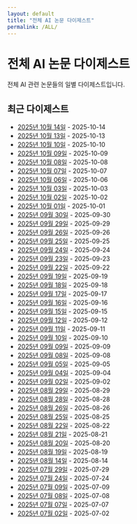 ```yaml
---
layout: default
title: "전체 AI 논문 다이제스트"
permalink: /ALL/
---
```


<div class="header-flex">
  <h1>전체 AI 논문 다이제스트</h1>
</div>

전체 AI 관련 논문들의 일별 다이제스트입니다.

## 최근 다이제스트

- [2025년 10월 14일](2025-10-14) - 2025-10-14
- [2025년 10월 13일](2025-10-13) - 2025-10-13
- [2025년 10월 10일](2025-10-10) - 2025-10-10
- [2025년 10월 09일](2025-10-09) - 2025-10-09
- [2025년 10월 08일](2025-10-08) - 2025-10-08
- [2025년 10월 07일](2025-10-07) - 2025-10-07
- [2025년 10월 06일](2025-10-06) - 2025-10-06
- [2025년 10월 03일](2025-10-03) - 2025-10-03
- [2025년 10월 02일](2025-10-02) - 2025-10-02
- [2025년 10월 01일](2025-10-01) - 2025-10-01
- [2025년 09월 30일](2025-09-30) - 2025-09-30
- [2025년 09월 29일](2025-09-29) - 2025-09-29
- [2025년 09월 26일](2025-09-26) - 2025-09-26
- [2025년 09월 25일](2025-09-25) - 2025-09-25
- [2025년 09월 24일](2025-09-24) - 2025-09-24
- [2025년 09월 23일](2025-09-23) - 2025-09-23
- [2025년 09월 22일](2025-09-22) - 2025-09-22
- [2025년 09월 19일](2025-09-19) - 2025-09-19
- [2025년 09월 18일](2025-09-18) - 2025-09-18
- [2025년 09월 17일](2025-09-17) - 2025-09-17
- [2025년 09월 16일](2025-09-16) - 2025-09-16
- [2025년 09월 15일](2025-09-15) - 2025-09-15
- [2025년 09월 12일](2025-09-12) - 2025-09-12
- [2025년 09월 11일](2025-09-11) - 2025-09-11
- [2025년 09월 10일](2025-09-10) - 2025-09-10
- [2025년 09월 09일](2025-09-09) - 2025-09-09
- [2025년 09월 08일](2025-09-08) - 2025-09-08
- [2025년 09월 05일](2025-09-05) - 2025-09-05
- [2025년 09월 04일](2025-09-04) - 2025-09-04
- [2025년 09월 02일](2025-09-02) - 2025-09-02
- [2025년 08월 29일](2025-08-29) - 2025-08-29
- [2025년 08월 28일](2025-08-28) - 2025-08-28
- [2025년 08월 26일](2025-08-26) - 2025-08-26
- [2025년 08월 25일](2025-08-25) - 2025-08-25
- [2025년 08월 22일](2025-08-22) - 2025-08-22
- [2025년 08월 21일](2025-08-21) - 2025-08-21
- [2025년 08월 20일](2025-08-20) - 2025-08-20
- [2025년 08월 19일](2025-08-19) - 2025-08-19
- [2025년 08월 14일](2025-08-14) - 2025-08-14
- [2025년 07월 29일](2025-07-29) - 2025-07-29
- [2025년 07월 24일](2025-07-24) - 2025-07-24
- [2025년 07월 09일](2025-07-09) - 2025-07-09
- [2025년 07월 08일](2025-07-08) - 2025-07-08
- [2025년 07월 07일](2025-07-07) - 2025-07-07
- [2025년 07월 02일](2025-07-02) - 2025-07-02
